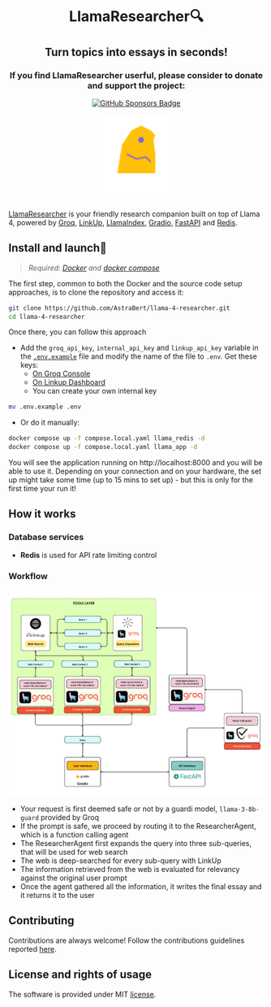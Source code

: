 <h1 align="center">LlamaResearcher🔍</h1>

<h2 align="center">Turn topics into essays in seconds!</h2>

<div align="center">
    <h3>If you find LlamaResearcher userful, please consider to donate and support the project:</h3>
    <a href="https://github.com/sponsors/AstraBert"><img src="https://img.shields.io/badge/sponsor-30363D?style=for-the-badge&logo=GitHub-Sponsors&logoColor=#EA4AAA" alt="GitHub Sponsors Badge"></a>
</div>
<br>
<div align="center">
    <img src="logo.png" alt="LlamaResearcher Logo" width=150 height=150>
</div>
<br>

[LlamaResearcher](https://llamaresearcher.com) is your friendly research companion built on top of Llama 4, powered by [Groq](https://groq.com), [LinkUp](https://linkup.so), [LlamaIndex](https://www.llamaindex.ai), [Gradio](https://gradio.app), [FastAPI](https://fastapi.tiangolo.com) and [Redis](https://redis.io).

## Install and launch🚀

> _Required: [Docker](https://docs.docker.com/desktop/) and [docker compose](https://docs.docker.com/compose/)_

The first step, common to both the Docker and the source code setup approaches, is to clone the repository and access it:

```bash
git clone https://github.com/AstraBert/llama-4-researcher.git
cd llama-4-researcher
```

Once there, you can follow this approach

- Add the `groq_api_key`, `internal_api_key` and `linkup_api_key` variable in the [`.env.example`](./.env.example) file and modify the name of the file to `.env`. Get these keys:
    + [On Groq Console](https://console.groq.com/keys)
    + [On Linkup Dashboard](https://app.linkup.so/api-keys)
    + You can create your own internal key

```bash
mv .env.example .env
```

- Or do it manually:

```bash
docker compose up -f compose.local.yaml llama_redis -d
docker compose up -f compose.local.yaml llama_app -d
```

You will see the application running on http://localhost:8000 and you will be able to use it. Depending on your connection and on your hardware, the set up might take some time (up to 15 mins to set up) - but this is only for the first time your run it!

## How it works

### Database services

- **Redis** is used for API rate limiting control

### Workflow

![workflow](./workflow.png)

- Your request is first deemed safe or not by a guardi model, `llama-3-8b-guard` provided by Groq
- If the prompt is safe, we proceed by routing it to the ResearcherAgent, which is a function calling agent
- The ResearcherAgent first expands the query into three sub-queries, that will be used for web search
- The web is deep-searched for every sub-query with LinkUp
- The information retrieved from the web is evaluated for relevancy against the original user prompt
- Once the agent gathered all the information, it writes the final essay and it returns it to the user

## Contributing

Contributions are always welcome! Follow the contributions guidelines reported [here](CONTRIBUTING.md).

## License and rights of usage

The software is provided under MIT [license](./LICENSE).

